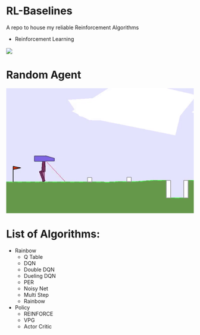 # RL-Baselines
A repo to house my reliable Reinforcement Algorithms
- Reinforcement Learning

<img align='center' src='https://www.kdnuggets.com/images/reinforcement-learning-fig1-700.jpg' width='600"'>

# Random Agent

<img align='center' src='random_agent.gif' width='600"'>


# List of Algorithms:
- Rainbow
  - Q Table
  - DQN
  - Double DQN
  - Dueling DQN
  - PER
  - Noisy Net
  - Multi Step
  - Rainbow 
- Policy
  - REINFORCE
  - VPG
  - Actor Critic
  

